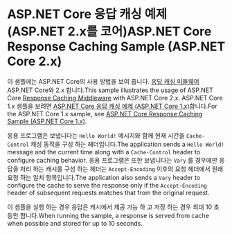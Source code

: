 # <a name="aspnet-core-response-caching-sample-aspnet-core-2x"></a><span data-ttu-id="d0075-101">ASP.NET Core 응답 캐싱 예제 (ASP.NET 2.x를 코어)</span><span class="sxs-lookup"><span data-stu-id="d0075-101">ASP.NET Core Response Caching Sample (ASP.NET Core 2.x)</span></span>

<span data-ttu-id="d0075-102">이 샘플에는 ASP.NET Core의 사용 방법을 보여 줍니다. [응답 캐싱 미들웨어](xref:performance/caching/middleware) ASP.NET Core와 2.x 합니다.</span><span class="sxs-lookup"><span data-stu-id="d0075-102">This sample illustrates the usage of ASP.NET Core [Response Caching Middleware](xref:performance/caching/middleware) with ASP.NET Core 2.x.</span></span> <span data-ttu-id="d0075-103">ASP.NET Core 1.x 샘플을 보려면 [ASP.NET Core 응답 캐싱 예제 (ASP.NET Core 1.x)](https://github.com/aspnet/Docs/tree/master/aspnetcore/performance/caching/middleware/samples/1.x)합니다.</span><span class="sxs-lookup"><span data-stu-id="d0075-103">For the ASP.NET Core 1.x sample, see [ASP.NET Core Response Caching Sample (ASP.NET Core 1.x)](https://github.com/aspnet/Docs/tree/master/aspnetcore/performance/caching/middleware/samples/1.x).</span></span>

<span data-ttu-id="d0075-104">응용 프로그램은 보냅니다는 `Hello World!` 메시지와 함께 현재 시간을 `Cache-Control` 캐싱 동작을 구성 하는 헤더입니다.</span><span class="sxs-lookup"><span data-stu-id="d0075-104">The application sends a `Hello World!` message and the current time along with a `Cache-Control` header to configure caching behavior.</span></span> <span data-ttu-id="d0075-105">응용 프로그램은 또한 보냅니다는 `Vary` 를 경우에만 응답을 처리 하는 캐시를 구성 하는 헤더는 `Accept-Encoding` 이후의 요청 헤더에서 원래 요청 하는 일치 항목입니다.</span><span class="sxs-lookup"><span data-stu-id="d0075-105">The application also sends a `Vary` header to configure the cache to serve the response only if the `Accept-Encoding` header of subsequent requests matches that from the original request.</span></span>

<span data-ttu-id="d0075-106">이 샘플을 실행 하는 경우 응답은 캐시에서 제공 가능 하 고 저장 하는 경우 최대 10 초 동안 합니다.</span><span class="sxs-lookup"><span data-stu-id="d0075-106">When running the sample, a response is served from cache when possible and stored for up to 10 seconds.</span></span>
